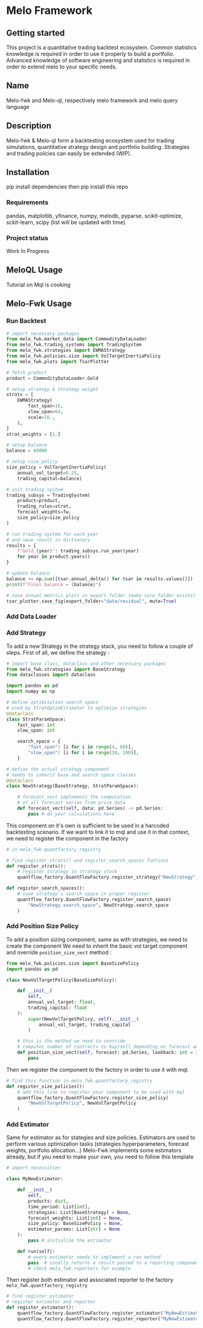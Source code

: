 # Melo Framework

## Getting started

This project is a quantitative trading backtest ecosystem.
Common statistics knowledge is required in order to use it properly to build a portfolio.
Advanced knowledge of software engineering and statistics is required in order to extend melo to your specific needs.

## Name

Melo-fwk and Melo-ql, respectively melo framework and melo query language

## Description

Melo-fwk & Melo-ql form a backtesting ecosystem used for trading simulations, quantitative strategy design and portfolio building.
Strategies and trading policies can easily be extended (WIP).

## Installation

pip install dependencies then pip install this repo

### Requirements

pandas, matplotlib, yfinance, numpy, melodb, pyparse, scikit-optimize, sckit-learn, scipy (list will be updated with time)

### Project status
Work In Progress

## MeloQL Usage

Tutorial on Mql is cooking

## Melo-Fwk Usage

### Run Backtest

```python
# import necessary packages
from melo_fwk.market_data import CommodityDataLoader
from melo_fwk.trading_systems import TradingSystem
from melo_fwk.strategies import EWMAStrategy
from melo_fwk.policies.size import VolTargetInertiaPolicy
from melo_fwk.plots import TsarPlotter

# fetch product
product = CommodityDataLoader.Gold

# setup strategy & strategy weight
strats = [
	EWMAStrategy(
		fast_span=16,
		slow_span=64,
		scale=16.,
	),
]
strat_weights = [1.]

# setup balance
balance = 60000

# setup size_policy
size_policy = VolTargetInertiaPolicy(
	annual_vol_target=0.25,
	trading_capital=balance)

# init trading system
trading_subsys = TradingSystem(
	product=product,
	trading_rules=strat,
	forecast_weights=fw,
	size_policy=size_policy
)

# run trading system for each year
# and save result in dictionary
results = {
	f"Gold_{year}": trading_subsys.run_year(year) 
	for year in product.years()
}

# update balance
balance += np.sum([tsar.annual_delta() for tsar in results.values()])
print(f"Final balance = {balance}")

# save annual metrics plots in export folder (make sure folder exists)
tsar_plotter.save_fig(export_folder="data/residual", mute=True)
```

### Add Data Loader

### Add Strategy

To add a new Strategy in the strategy stack, you need to follow a couple of steps.
First of all, we define the strategy :
```python
# import base class, dataclass and other necessary packages
from melo_fwk.strategies import BaseStrategy
from dataclasses import dataclass

import pandas as pd
import numpy as np

# define optimisation search space
# used by StratOptimEstimator to optimize strategies
@dataclass
class StratParamSpace:
	fast_span: int
	slow_span: int

	search_space = {
		"fast_span": [i for i in range(4, 60)],
		"slow_span": [i for i in range(30, 100)],
	}

# define the actual strategy component
# needs to inherit base and search space classes
@dataclass
class NewStrategy(BaseStrategy, StratParamSpace):

	# forecast_vect implements the computation 
	# of all forecast series from price data
	def forecast_vect(self, data: pd.Series) -> pd.Series:
		pass # do your calculations here
```

This component on it's own is sufficient to be used in a harcoded backtesting scenario.
If we want to link it to mql and use it in that context, we need to register the component in the factory

```python
# in melo_fwk.quantfactory_registry

# find register_strats() and register_search_spaces funtions 
def register_strats():
	# register strategy in strategy stack
	quantflow_factory.QuantFlowFactory.register_strategy("NewStrategy", NewStrategy)

def register_search_spaces():
	# save strategy's search space in proper register
	quantflow_factory.QuantFlowFactory.register_search_space(
		"NewStrategy.search_space", NewStrategy.search_space
	)
```

### Add Position Size Policy

To add a position sizing component, same as with strategies, we need to create the component
We need to inherit the basic vol target component and override `position_size_vect` method :
```python
from melo_fwk.policies.size import BaseSizePolicy
import pandas as pd

class NewVolTargetPolicy(BaseSizePolicy):

	def __init__(
		self,
		annual_vol_target: float,
		trading_capital: float
	):
		super(NewVolTargetPolicy, self).__init__(
			annual_vol_target, trading_capital
		)

	# this is the method we need to override
	# computes number of contracts to buy/sell depending on forecast and risk appetite
	def position_size_vect(self, forecast: pd.Series, lookback: int = 36) -> pd.Series:
		pass
```
Then we register the component to the factory in order to use it with mql.
```python
# find this function in melo_fwk.quantfactory_registry
def register_size_policies():
	# add this line to register your component to be used with mql
	quantflow_factory.QuantFlowFactory.register_size_policy(
		"NewVolTargetPolicy", NewVolTargetPolicy
	)
```

### Add Estimator

Same for estimator as for stategies and size policies. 
Estimators are used to perform various optimization tasks (strategies hyperparameters, forecast weights, portfolio allocation...)
Melo-Fwk implements some estimators already, but if you need to make your own, you need to follow this template
```python
# import necessities

class MyNewEstimator:

	def __init__(
		self,
		products: dict,
		time_period: List[int],
		strategies: List[BaseStrategy] = None,
		forecast_weights: List[int] = None,
		size_policy: BaseSizePolicy = None,
		estimator_params: List[str] = None
	):
		pass # initialize the estimator

	def run(self):
		# every estimator needs to implement a run method
		pass  # usually returns a result passed to a reporting component 
		# check melo_fwk.reporters for example
```
Then register both estimator and associated reporter to the factory `melo_fwk.quantfactory_registry`
```python
# find register_estimator 
# register estimator and reporter
def register_estimator():
	quantflow_factory.QuantFlowFactory.register_estimator("MyNewEstimator", MyNewEstimator)
	quantflow_factory.QuantFlowFactory.register_reporter("MyNewEstimator", MyNewReporter)

```


